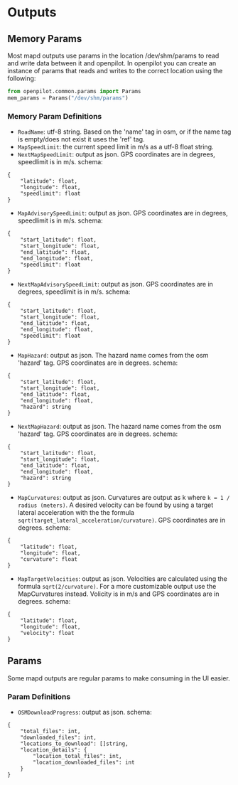 # Outputs

## Memory Params
Most mapd outputs use params in the location /dev/shm/params to read and write
data between it and openpilot. In openpilot you can create an instance of
params that reads and writes to the correct location using the following:
```python
from openpilot.common.params import Params
mem_params = Params("/dev/shm/params")
```

### Memory Param Definitions
* `RoadName`: utf-8 string. Based on the 'name' tag in osm, or if the name tag
is empty/does not exist it uses the 'ref' tag.
* `MapSpeedLimit`: the current speed limit in m/s as a utf-8 float string.
* `NextMapSpeedLimit`: output as json. GPS coordinates are in degrees,
speedlimit is in m/s. schema:
```
{
    "latitude": float,
    "longitude": float,
    "speedlimit": float
}
```
* `MapAdvisorySpeedLimit`: output as json. GPS coordinates are in degrees,
speedlimit is in m/s. schema:
```
{
    "start_latitude": float,
    "start_longitude": float,
    "end_latitude": float,
    "end_longitude": float,
    "speedlimit": float
}
```
* `NextMapAdvisorySpeedLimit`: output as json. GPS coordinates are in degrees,
speedlimit is in m/s. schema:
```
{
    "start_latitude": float,
    "start_longitude": float,
    "end_latitude": float,
    "end_longitude": float,
    "speedlimit": float
}
```
* `MapHazard`: output as json. The hazard name comes from the osm 'hazard'
tag. GPS coordinates are in degrees. schema:
```
{
    "start_latitude": float,
    "start_longitude": float,
    "end_latitude": float,
    "end_longitude": float,
    "hazard": string
}
```
* `NextMapHazard`: output as json. The hazard name comes from the osm 'hazard'
tag. GPS coordinates are in degrees. schema:
```
{
    "start_latitude": float,
    "start_longitude": float,
    "end_latitude": float,
    "end_longitude": float,
    "hazard": string
}
```
* `MapCurvatures`: output as json. Curvatures are output as k where `k = 1 /
radius (meters)`. A desired velocity can be found by using a target lateral
acceleration with the the formula `sqrt(target_lateral_acceleration/curvature)`.
GPS coordinates are in degrees. schema:
```
{
    "latitude": float,
    "longitude": float,
    "curvature": float
}
```
* `MapTargetVelocities`: output as json. Velocities are calculated using the
formula `sqrt(2/curvature)`. For a more customizable output use the
MapCurvatures instead. Volicity is in m/s and GPS coordinates are in degrees.
schema:
```
{
    "latitude": float,
    "longitude": float,
    "velocity": float
}
```

## Params
Some mapd outputs are regular params to make consuming in the UI easier.

### Param Definitions
* `OSMDownloadProgress`: output as json.
schema:
```
{
    "total_files": int,
    "downloaded_files": int,
    "locations_to_download": []string,
    "location_details": {
        "location_total_files": int,
        "location_downloaded_files": int
    }
}
```
